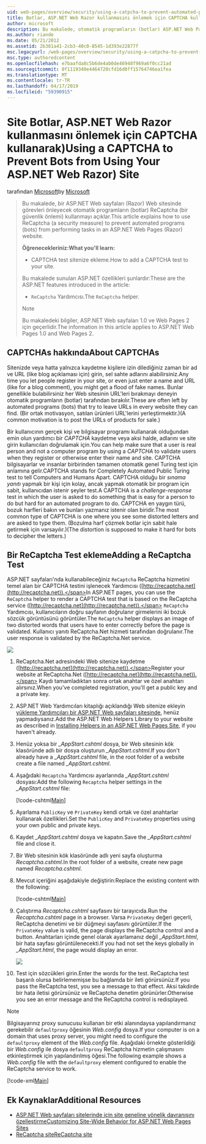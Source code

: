 ```yaml
---
uid: web-pages/overview/security/using-a-catpcha-to-prevent-automated-programs-bots-from-using-your-aspnet-web-site
title: Botlar, ASP.NET Web Razor kullanmasını önlemek için CAPTCHA kullanarak) sitesi | Microsoft Docs
author: microsoft
description: Bu makalede, otomatik programların (botlar) ASP.NET Web Pages'da (Razor) görevlerini gerçekleştirmesini engelleyecek şekilde ReCaptcha (bir güvenlik önlemi) kullanmayı açıklar ediyoruz...
ms.author: riande
ms.date: 05/21/2012
ms.assetid: 2b381a41-2cb3-40c0-8545-1d393e22877f
msc.legacyurl: /web-pages/overview/security/using-a-catpcha-to-prevent-automated-programs-bots-from-using-your-aspnet-web-site
msc.type: authoredcontent
ms.openlocfilehash: e7baafda8c5b6de4ab0de46948f969a6f0cc21ad
ms.sourcegitcommit: 0f1119340e4464720cfd16d0ff15764746ea1fea
ms.translationtype: MT
ms.contentlocale: tr-TR
ms.lasthandoff: 04/17/2019
ms.locfileid: "59390915"
---
```

# <a name="using-a-captcha-to-prevent-bots-from-using-your-aspnet-web-razor-site"></a><span data-ttu-id="a8408-103">Site Botlar, ASP.NET Web Razor kullanmasını önlemek için CAPTCHA kullanarak)</span><span class="sxs-lookup"><span data-stu-id="a8408-103">Using a CAPTCHA to Prevent Bots from Using Your ASP.NET Web Razor) Site</span></span>

<span data-ttu-id="a8408-104">tarafından [Microsoft](https://github.com/microsoft)</span><span class="sxs-lookup"><span data-stu-id="a8408-104">by [Microsoft](https://github.com/microsoft)</span></span>

> <span data-ttu-id="a8408-105">Bu makalede, bir ASP.NET Web sayfaları (Razor) Web sitesinde görevleri önleyecek otomatik programların (botlar) ReCaptcha (bir güvenlik önlemi) kullanmayı açıklar.</span><span class="sxs-lookup"><span data-stu-id="a8408-105">This article explains how to use ReCaptcha (a security measure) to prevent automated programs (bots) from performing tasks in an ASP.NET Web Pages (Razor) website.</span></span>
> 
> <span data-ttu-id="a8408-106">**Öğrenecekleriniz:**</span><span class="sxs-lookup"><span data-stu-id="a8408-106">**What you'll learn:**</span></span> 
> 
> - <span data-ttu-id="a8408-107">CAPTCHA test sitenize ekleme.</span><span class="sxs-lookup"><span data-stu-id="a8408-107">How to add a CAPTCHA test to your site.</span></span>
> 
> <span data-ttu-id="a8408-108">Bu makalede sunulan ASP.NET özellikleri şunlardır:</span><span class="sxs-lookup"><span data-stu-id="a8408-108">These are the ASP.NET features introduced in the article:</span></span>
> 
> - <span data-ttu-id="a8408-109">`ReCaptcha` Yardımcısı.</span><span class="sxs-lookup"><span data-stu-id="a8408-109">The `ReCaptcha` helper.</span></span>
> 
> > [!NOTE]
> > <span data-ttu-id="a8408-110">Bu makaledeki bilgiler, ASP.NET Web sayfaları 1.0 ve Web Pages 2 için geçerlidir.</span><span class="sxs-lookup"><span data-stu-id="a8408-110">The information in this article applies to ASP.NET Web Pages 1.0 and Web Pages 2.</span></span>


## <a name="about-captchas"></a><span data-ttu-id="a8408-111">CAPTCHAs hakkında</span><span class="sxs-lookup"><span data-stu-id="a8408-111">About CAPTCHAs</span></span>

<span data-ttu-id="a8408-112">Sitenizde veya hatta yalnızca kaydetme kişilere izin dilediğiniz zaman bir ad ve URL (like blog açıklaması için) girin, sel sahte adlarını alabilirsiniz.</span><span class="sxs-lookup"><span data-stu-id="a8408-112">Any time you let people register in your site, or even just enter a name and URL (like for a blog comment), you might get a flood of fake names.</span></span> <span data-ttu-id="a8408-113">Bunlar genellikle bulabilirsiniz her Web sitesinin URL'leri bırakmayı deneyin otomatik programların (botlar) tarafından bırakılır.</span><span class="sxs-lookup"><span data-stu-id="a8408-113">These are often left by automated programs (bots) that try to leave URLs in every website they can find.</span></span> <span data-ttu-id="a8408-114">(Bir ortak motivasyon, satılan ürünleri URL'lerini yerleştirmektir.)</span><span class="sxs-lookup"><span data-stu-id="a8408-114">(A common motivation is to post the URLs of products for sale.)</span></span>

<span data-ttu-id="a8408-115">Bir kullanıcının gerçek kişi ve bilgisayar programı kullanarak olduğundan emin olun yardımcı bir *CAPTCHA* kaydetme veya aksi halde, adlarını ve site girin kullanıcıları doğrulamak için.</span><span class="sxs-lookup"><span data-stu-id="a8408-115">You can help make sure that a user is real person and not a computer program by using a *CAPTCHA* to validate users when they register or otherwise enter their name and site.</span></span> <span data-ttu-id="a8408-116">CAPTCHA bilgisayarlar ve insanlar birbirinden tamamen otomatik genel Turing test için anlamına gelir.</span><span class="sxs-lookup"><span data-stu-id="a8408-116">CAPTCHA stands for Completely Automated Public Turing test to tell Computers and Humans Apart.</span></span> <span data-ttu-id="a8408-117">CAPTCHA olduğu bir *sınama yanıtı* yapmak bir kişi için kolay, ancak yapmak otomatik bir program için sabit, kullanıcıdan istenir şeyler test.</span><span class="sxs-lookup"><span data-stu-id="a8408-117">A CAPTCHA is a *challenge-response* test in which the user is asked to do something that is easy for a person to do but hard for an automated program to do.</span></span> <span data-ttu-id="a8408-118">CAPTCHA en yaygın türü, bozuk harfleri bakın ve bunları yazmanız istenir olan biridir.</span><span class="sxs-lookup"><span data-stu-id="a8408-118">The most common type of CAPTCHA is one where you see some distorted letters and are asked to type them.</span></span> <span data-ttu-id="a8408-119">(Bozulma harf çözmek botlar için sabit hale getirmek için varsayılır.)</span><span class="sxs-lookup"><span data-stu-id="a8408-119">(The distortion is supposed to make it hard for bots to decipher the letters.)</span></span>

## <a name="adding-a-recaptcha-test"></a><span data-ttu-id="a8408-120">Bir ReCaptcha Test ekleme</span><span class="sxs-lookup"><span data-stu-id="a8408-120">Adding a ReCaptcha Test</span></span>

<span data-ttu-id="a8408-121">ASP.NET sayfaları'nda kullanabileceğiniz `ReCaptcha` ReCaptcha hizmetini temel alan bir CAPTCHA testini işlenecek Yardımcısı ([http://recaptcha.net](http://recaptcha.net)).</span><span class="sxs-lookup"><span data-stu-id="a8408-121">In ASP.NET pages, you can use the `ReCaptcha` helper to render a CAPTCHA test that is based on the ReCaptcha service ([http://recaptcha.net](http://recaptcha.net)).</span></span> <span data-ttu-id="a8408-122">`ReCaptcha` Yardımcısı, kullanıcıların doğru sayfanın doğrulanır girmelerini iki bozuk sözcük görüntüsünü görüntüler.</span><span class="sxs-lookup"><span data-stu-id="a8408-122">The `ReCaptcha` helper displays an image of two distorted words that users have to enter correctly before the page is validated.</span></span> <span data-ttu-id="a8408-123">Kullanıcı yanıtı ReCaptcha.Net hizmeti tarafından doğrulanır.</span><span class="sxs-lookup"><span data-stu-id="a8408-123">The user response is validated by the ReCaptcha.Net service.</span></span>

![](using-a-catpcha-to-prevent-automated-programs-bots-from-using-your-aspnet-web-site/_static/image1.jpg)

1. <span data-ttu-id="a8408-124">ReCaptcha.Net adresindeki Web sitenize kaydetme ([http://recaptcha.net](http://recaptcha.net)).</span><span class="sxs-lookup"><span data-stu-id="a8408-124">Register your website at ReCaptcha.Net ([http://recaptcha.net](http://recaptcha.net)).</span></span> <span data-ttu-id="a8408-125">Kaydı tamamladıktan sonra ortak anahtar ve özel anahtarı alırsınız.</span><span class="sxs-lookup"><span data-stu-id="a8408-125">When you've completed registration, you'll get a public key and a private key.</span></span>
2. <span data-ttu-id="a8408-126">ASP.NET Web Yardımcıları kitaplığı açıklandığı Web sitenize ekleyin [yükleme Yardımcıları bir ASP.NET Web sayfaları sitesinde](https://go.microsoft.com/fwlink/?LinkId=252372), henüz yapmadıysanız.</span><span class="sxs-lookup"><span data-stu-id="a8408-126">Add the ASP.NET Web Helpers Library to your website as described in [Installing Helpers in an ASP.NET Web Pages Site](https://go.microsoft.com/fwlink/?LinkId=252372), if you haven't already.</span></span>
3. <span data-ttu-id="a8408-127">Henüz yoksa bir  *\_AppStart.cshtml* dosya, bir Web sitesinin kök klasöründe adlı bir dosya oluşturun  *\_AppStart.cshtml*.</span><span class="sxs-lookup"><span data-stu-id="a8408-127">If you don't already have a *\_AppStart.cshtml* file, in the root folder of a website create a file named *\_AppStart.cshtml*.</span></span>
4. <span data-ttu-id="a8408-128">Aşağıdaki `Recaptcha` Yardımcısı ayarlarında  *\_AppStart.cshtml* dosyası:</span><span class="sxs-lookup"><span data-stu-id="a8408-128">Add the following `Recaptcha` helper settings in the *\_AppStart.cshtml* file:</span></span> 

    [!code-cshtml[Main](using-a-catpcha-to-prevent-automated-programs-bots-from-using-your-aspnet-web-site/samples/sample1.cshtml?highlight=6-7)]
5. <span data-ttu-id="a8408-129">Ayarlama `PublicKey` ve `PrivateKey` kendi ortak ve özel anahtarlar kullanarak özellikleri.</span><span class="sxs-lookup"><span data-stu-id="a8408-129">Set the `PublicKey` and `PrivateKey` properties using your own public and private keys.</span></span>
6. <span data-ttu-id="a8408-130">Kaydet  *\_AppStart.cshtml* dosya ve kapatın.</span><span class="sxs-lookup"><span data-stu-id="a8408-130">Save the *\_AppStart.cshtml* file and close it.</span></span>
7. <span data-ttu-id="a8408-131">Bir Web sitesinin kök klasöründe adlı yeni sayfa oluşturma *Recaptcha.cshtml*.</span><span class="sxs-lookup"><span data-stu-id="a8408-131">In the root folder of a website, create new page named *Recaptcha.cshtml*.</span></span>
8. <span data-ttu-id="a8408-132">Mevcut içeriğini aşağıdakiyle değiştirin:</span><span class="sxs-lookup"><span data-stu-id="a8408-132">Replace the existing content with the following:</span></span> 

    [!code-cshtml[Main](using-a-catpcha-to-prevent-automated-programs-bots-from-using-your-aspnet-web-site/samples/sample2.cshtml)]
9. <span data-ttu-id="a8408-133">Çalıştırma *Recaptcha.cshtml* sayfasını bir tarayıcıda.</span><span class="sxs-lookup"><span data-stu-id="a8408-133">Run the *Recaptcha.cshtml* page in a browser.</span></span> <span data-ttu-id="a8408-134">Varsa `PrivateKey` değeri geçerli, ReCaptcha denetimi ve bir düğmeyi sayfasını görüntüler.</span><span class="sxs-lookup"><span data-stu-id="a8408-134">If the `PrivateKey` value is valid, the page displays the ReCaptcha control and a button.</span></span> <span data-ttu-id="a8408-135">Anahtarları içinde genel olarak ayarlamanız değil  *\_AppStart.html*, bir hata sayfası görüntülenecekti.</span><span class="sxs-lookup"><span data-stu-id="a8408-135">If you had not set the keys globally in *\_AppStart.html*, the page would display an error.</span></span> 

    ![](using-a-catpcha-to-prevent-automated-programs-bots-from-using-your-aspnet-web-site/_static/image1.png)
10. <span data-ttu-id="a8408-136">Test için sözcükleri girin.</span><span class="sxs-lookup"><span data-stu-id="a8408-136">Enter the words for the test.</span></span> <span data-ttu-id="a8408-137">ReCaptcha test başarılı olursa belirlememişse bu bağlamda bir ileti görürsünüz.</span><span class="sxs-lookup"><span data-stu-id="a8408-137">If you pass the ReCaptcha test, you see a message to that effect.</span></span> <span data-ttu-id="a8408-138">Aksi takdirde bir hata iletisi görürsünüz ve ReCaptcha denetim görünürler.</span><span class="sxs-lookup"><span data-stu-id="a8408-138">Otherwise you see an error message and the ReCaptcha control is redisplayed.</span></span>

> [!NOTE]
> <span data-ttu-id="a8408-139">Bilgisayarınız proxy sunucusu kullanan bir etki alanındaysa yapılandırmanız gerekebilir `defaultproxy` öğesinin *Web.config* dosya.</span><span class="sxs-lookup"><span data-stu-id="a8408-139">If your computer is on a domain that uses proxy server, you might need to configure the `defaultproxy` element of the *Web.config* file.</span></span> <span data-ttu-id="a8408-140">Aşağıdaki örnekte gösterildiği bir *Web.config* ile dosya `defaultproxy` ReCaptcha hizmetin çalışmasını etkinleştirmek için yapılandırılmış öğesi.</span><span class="sxs-lookup"><span data-stu-id="a8408-140">The following example shows a *Web.config* file with the `defaultproxy` element configured to enable the ReCaptcha service to work.</span></span>
> 
> [!code-xml[Main](using-a-catpcha-to-prevent-automated-programs-bots-from-using-your-aspnet-web-site/samples/sample3.xml)]


<a id="Additional_Resources"></a>
## <a name="additional-resources"></a><span data-ttu-id="a8408-141">Ek Kaynaklar</span><span class="sxs-lookup"><span data-stu-id="a8408-141">Additional Resources</span></span>


- [<span data-ttu-id="a8408-142">ASP.NET Web sayfaları sitelerinde için site geneline yönelik davranışını özelleştirme</span><span class="sxs-lookup"><span data-stu-id="a8408-142">Customizing Site-Wide Behavior for ASP.NET Web Pages Sites</span></span>](https://go.microsoft.com/fwlink/?LinkId=202906)
- [<span data-ttu-id="a8408-143">ReCaptcha site</span><span class="sxs-lookup"><span data-stu-id="a8408-143">ReCaptcha site</span></span>](https://www.google.com/recaptcha)
